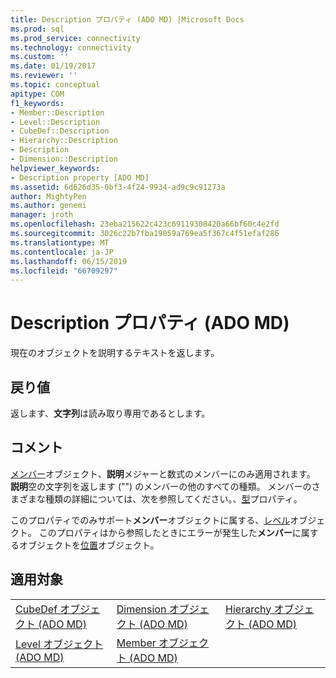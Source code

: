 ```yaml
---
title: Description プロパティ (ADO MD) |Microsoft Docs
ms.prod: sql
ms.prod_service: connectivity
ms.technology: connectivity
ms.custom: ''
ms.date: 01/19/2017
ms.reviewer: ''
ms.topic: conceptual
apitype: COM
f1_keywords:
- Member::Description
- Level::Description
- CubeDef::Description
- Hierarchy::Description
- Description
- Dimension::Description
helpviewer_keywords:
- Description property [ADO MD]
ms.assetid: 6d626d35-0bf3-4f24-9934-ad9c9c91273a
author: MightyPen
ms.author: genemi
manager: jroth
ms.openlocfilehash: 23eba215622c423c69119308420a66bf60c4e2fd
ms.sourcegitcommit: 3026c22b7fba19059a769ea5f367c4f51efaf286
ms.translationtype: MT
ms.contentlocale: ja-JP
ms.lasthandoff: 06/15/2019
ms.locfileid: "66709297"
---
```

# <a name="description-property-ado-md"></a>Description プロパティ (ADO MD)
現在のオブジェクトを説明するテキストを返します。  
  
## <a name="return-values"></a>戻り値  
 返します、**文字列**は読み取り専用であるとします。  
  
## <a name="remarks"></a>コメント  
 [メンバー](../../../ado/reference/ado-md-api/member-object-ado-md.md)オブジェクト、**説明**メジャーと数式のメンバーにのみ適用されます。 **説明**空の文字列を返します ("") のメンバーの他のすべての種類。 メンバーのさまざまな種類の詳細については、次を参照してください。、[型](../../../ado/reference/ado-md-api/type-property-ado-md.md)プロパティ。  
  
 このプロパティでのみサポート**メンバー**オブジェクトに属する、[レベル](../../../ado/reference/ado-md-api/level-object-ado-md.md)オブジェクト。 このプロパティはから参照したときにエラーが発生した**メンバー**に属するオブジェクトを[位置](../../../ado/reference/ado-md-api/position-object-ado-md.md)オブジェクト。  
  
## <a name="applies-to"></a>適用対象  
  
||||  
|-|-|-|  
|[CubeDef オブジェクト (ADO MD)](../../../ado/reference/ado-md-api/cubedef-object-ado-md.md)|[Dimension オブジェクト (ADO MD)](../../../ado/reference/ado-md-api/dimension-object-ado-md.md)|[Hierarchy オブジェクト (ADO MD)](../../../ado/reference/ado-md-api/hierarchy-object-ado-md.md)|  
|[Level オブジェクト (ADO MD)](../../../ado/reference/ado-md-api/level-object-ado-md.md)|[Member オブジェクト (ADO MD)](../../../ado/reference/ado-md-api/member-object-ado-md.md)||
